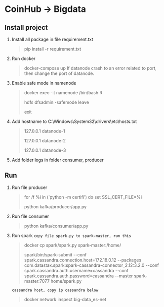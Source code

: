 # CoinHub -> Bigdata

## Install project

1. Install all package in file requirement.txt
   > pip install -r requirement.txt
2. Run docker
   > docker-compose up
   > If datanode crash to an error related to port, then change the port of datanode.
3. Enable safe mode in namenode
   > docker exec -it namenode /bin/bash R
   >
   > hdfs dfsadmin -safemode leave
   >
   > exit
4. Add hostname to C:\Windows\System32\drivers\etc\hosts.txt
   > 127.0.0.1 datanode-1
   >
   > 127.0.0.1 datanode-2
   >
   > 127.0.0.1 datanode-3
5. Add folder logs in folder consumer, producer

## Run

1. Run file producer
   > for /f %i in ('python -m certifi') do set SSL_CERT_FILE=%i
   >
   > python kafka/producer/app.py
2. Run file consumer
   > python kafka/consumer/app.py

3. Run spark
   ``` copy file spark.py to spark-master, run this ```
   >
   > docker cp spark/spark.py spark-master:/home/
   >
   >
   >spark/bin/spark-submit --conf spark.cassandra.connection.host=172.18.0.12 --packages com.datastax.spark:spark-cassandra-connector_2.12:3.2.0 --conf spark.cassandra.auth.username=cassandra --conf spark.cassandra.auth.password=cassandra --master spark-master:7077 home/spark.py
   >
   ``` cassandra host, copy ip cassandra below ```
   >
   > docker network inspect big-data_es-net
   >
   
